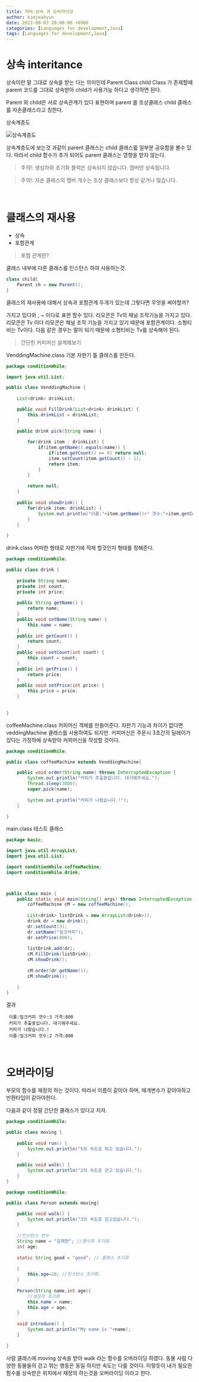 ```yaml
---
title: 자바-상속 과 오버라이딩
author: kimjeahyun
date: 2022-08-03 20:00:00 +0900
categories: [Languages for development,Java]
tags: [Languages for development,Java]
---
```


# 상속 interitance

상속이란 말 그대로 상속을 받는 다는 의미인데 Parent Class child Class 가 존재할때 parent 코드를 그대로 상속받아 child가 사용가능 하다고 생각하면 된다. 

Parent 와 child은 서로 상속관계가 있다 표현하며 parent 를 조상클래스 child 클래스를 자손클래스라고 칭한다.

상속계층도

![상속계층도](../../img/cpp/inheritance.png)

상속계층도에 보는것 과같이 parent 클래스는 child 클래스를 일부분 공유함을 볼수 있다. 따라서 child 함수가 추가 되어도 parent 클래스는 영향을 받지 않는다.

> 주의!: 생성자와 초기화 블럭은 상속되지 않습니다. 맴버만 상속됩니다.

> 주의!: 자손 클래스의 맴버 개수는 조상 클래스보다 항상 같거나 많습니다.

<br>

# 클래스의 재사용

-	상속
-	포함관계

> 포함 관계란?

클래스 내부에 다른 클래스를 인스턴스 하여 사용하는것.

```java
class child{
	Parent ch = new Parent();
}
```

클래스의 재사용에 대해서 상속과 포함관계 두개가 있는데 그렇다면 무엇을 써야할까?

가지고 있다와 , ~ 이다로 표현 할수 있다.
리모콘은 Tv의 채널 조작기능을 가지고 있다.
리모콘은 Tv 이다 
리모콘은 채널 조작 기능을 가지고 있기 때문에 포함관계이다.
소형티비는 Tv이다. 다음 같은 경우는 말이 되기 때문에 소형티비는 Tv를 상속해야 된다.

> 간단한 커피머신 설계해보기

VenddingMachine.class 
기본 자판기 틀 클래스를 만든다.

```java
package conditionWhile;

import java.util.List;

public class VenddingMachine {
	
	List<drink> drinkList;

	public void FillDrink(List<drink> drinkList) {
		this.drinkList = drinkList;
	}

	public drink pick(String name) {
		
		for(drink item : drinkList) {
			if(item.getName().equals(name)) {
				if(item.getCount() == 0) return null;
				item.setCount(item.getCount() - 1);
				return item;
			}
		}
		
		return null;
	}
	
	public void showDrink() {
		for(drink item: drinkList) {
			System.out.println("이름:"+item.getName()+" 갯수:"+item.getCount()+" 가격:"+item.getPrice());
		}
	}
	
}


```

drink.class 어떠한 형태로 자판기에 적재 할것인지 형태를 정해준다.

```java
package conditionWhile;

public class drink {
	
	private String name;
	private int count;
	private int price;
	
	public String getName() {
		return name;
	}
	public void setName(String name) {
		this.name = name;
	}
	public int getCount() {
		return count;
	}
	public void setCount(int count) {
		this.count = count;
	}
	public int getPrice() {
		return price;
	}
	public void setPrice(int price) {
		this.price = price;
	}
	
	
}

```

coffeeMachine.class 커피머신 객체를 만들어준다.
자판기 기능과 차이가 없다면 veddingMachine 클래스를 사용하여도 되지만.
커피머신은 주문시 3초간의 딜레이가 있다는 가정하에 상속받아 커피머신을 작성할 것이다.

```java
package conditionWhile;

public class coffeeMachine extends VenddingMachine{

	public void order(String name) throws InterruptedException {
		System.out.println("커피가 추출중입니다. 대기해주세요.");
		Thread.sleep(3000);
		super.pick(name);
		
		System.out.println("커피가 나왔습니다.!");
	}
	
}

```

main.class
테스트 클래스

```java
package basic;

import java.util.ArrayList;
import java.util.List;

import conditionWhile.coffeeMachine;
import conditionWhile.drink;



public class main {
	public static void main(String[] args) throws InterruptedException {	
		coffeeMachine cM = new coffeeMachine();
	
		List<drink> listDrink = new ArrayList<drink>();
		drink dr = new drink();
		dr.setCount(3);
		dr.setName("밀크커피");
		dr.setPrice(800);
		
		listDrink.add(dr);
		cM.FillDrink(listDrink);
		cM.showDrink();
		
		cM.order(dr.getName());
		cM.showDrink();
		
	}
}

```

결과
```
 이름:밀크커피 갯수:3 가격:800
 커피가 추출중입니다. 대기해주세요.
 커피가 나왔습니다.!
 이름:밀크커피 갯수:2 가격:800
```

<br>

# 오버라이딩

부모의 함수를 재정의 하는 것이다.
따라서 이름이 같아야 하며, 매개변수가 같아야하고 반환타입이 같아야한다.

다음과 같이 정말 간단한 클래스가 있다고 치자.

```java
package conditionWhile;

public class moving {
	
	public void run() {
		System.out.println("5의 속도로 뛰고 있습니다.");
	}

	public void walk() {
		System.out.println("2의 속도로 걷고 있습니다.");
	}
}
```


```java
package conditionWhile;

public class Person extends moving{

	public void walk() {
		System.out.println("3의 속도로 걷고있습니다.");
	}
	
	//인스턴스 변수
	String name = "김재현"; //명시적 초기화.
	int age;
	
	static String good = "good"; // 클래스 초기화
	
	{
		this.age=28; //인스턴스 초기화.
	}
	
	Person(String name,int age){
		//생성자 초기화
		this.name = name; 
		this.age = age;
	}
	
	void introduce() {
		System.out.println("My name is "+name);
	}
	
}
```

사람 클래스에 moving 상속을 받아 walk 라는 함수를 오버라이딩 하였다.
동물 사람 다양한 동물들의 걷고 뛰는 행동은 동일 하지만 속도는 다를 것이다. 이렇듯이 내가 필요한 함수를 상속받은 위치에서 재정의 하는것을 오버라이딩 이라고 한다.

